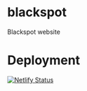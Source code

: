 # blackspot
 Blackspot website

# Deployment
[![Netlify Status](https://api.netlify.com/api/v1/badges/b1c261ce-6135-460f-8b02-6b06815e5c8b/deploy-status)](https://app.netlify.com/sites/blackspot/deploys)